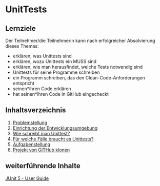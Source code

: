 # UnitTests

## Lernziele
Der Teilnehmer/die Teilnehmerin kann nach erfolgreicher Absolvierung dieses Themas:
- erklären, was Unittests sind
- erklären, wozu Unittests ein MUSS sind
- erklären, wie man herausfindet, welche Tests notwendig sind
- Unittests für seine Programme schreiben
- ein Programm schreiben, das den Clean-Code-Anforderungen entspricht
- seinen\*ihren Code erklären
- hat seinen\*ihren Code in GitHub eingecheckt

## Inhaltsverzeichnis

1. [Problemstellung](01-problemstellung.md)
1. [Einrichtung der Entwicklungsumgebung](02-einrichtung-entwicklungsumgebung.md)
1. [Wie schreibt man Unittest?](03-unittests-schreiben.md)
1. [Für welche Fälle braucht es Unittests?](04-anwendungsfaelle.md)
1. [Aufgabenstellung](XX-aufgabenstellung.md)
1. [Projekt von GITHub klonen](05-cloneprojectfromgithub.md)

## weiterführende Inhalte

[JUnit 5 - User Guide](https://junit.org/junit5/docs/current/user-guide/)
